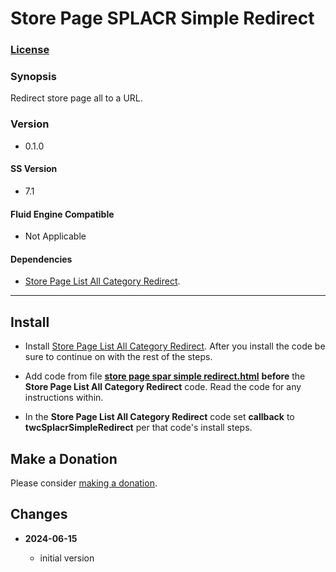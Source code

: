 # Store Page SPLACR Simple Redirect

### [License][1]

### Synopsis

Redirect store page all to a URL.

### Version

 * 0.1.0

#### SS Version

  * 7.1

#### Fluid Engine Compatible

  * Not Applicable

#### Dependencies

  * [Store Page List All Category Redirect][2].

---

## Install

* Install [Store Page List All Category Redirect][2]. After you install the code
  be sure to continue on with the rest of the steps.
  
* Add code from file **[store page spar simple redirect.html][4]** **before**
  the **Store Page List All Category Redirect** code. Read the code for any
  instructions within.
  
* In the **Store Page List All Category Redirect** code set **callback** to
  **twcSplacrSimpleRedirect** per that code's install steps.

## Make a Donation

Please consider [making a donation][8].

## Changes

<!-- * **2024-06-14**

  * make code more generalized
  * bumped version to 0.2.0
  -->
* **2024-06-15**

  * initial version

[1]: https://github.com/tomsWebConsulting/twcsl/blob/main/LICENSE.txt#L1
[2]: https://github.com/tomsWebConsulting/twcsl/tree/main/v7.1/Page/Store/List/Store%20Page%20List%20All%20Category%20Redirect#store-page-list-all-category-redirect
[4]: store%20page%20spar%20simple%20redirect.html#L1
[8]: https://github.com/tomsWebConsulting/twcsl#make-a-donation
